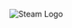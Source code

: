 ![Steam Logo](https://community.fastly.steamstatic.com/public/shared/images/header/logo_steam.svg?t=962016)
